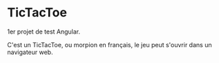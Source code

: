 # TicTacToe

1er projet de test Angular.

C'est un TicTacToe, ou morpion en français, le jeu peut s'ouvrir dans un navigateur web.
